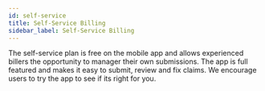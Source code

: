 ```yaml
---
id: self-service
title: Self-Service Billing
sidebar_label: Self-Service Billing
---
```


The self-service plan is free on the mobile app and allows experienced billers the opportunity to manager their own submissions. The app is full featured and makes it easy to submit, review and fix claims. We encourage users to try the app to see if its right for you. 
